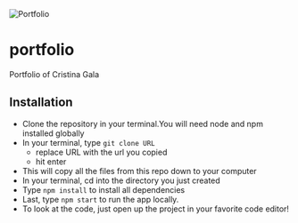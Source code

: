 <img src="._src/assets/images/logo.png" title="Portfolio" alt="Portfolio">

# portfolio
Portfolio of Cristina Gala

##  Installation

- Clone the repository in your terminal.You will need node and npm installed globally
- In your terminal, type ```git clone URL```
  - replace URL with the url you copied
  - hit enter
- This will copy all the files from this repo down to your computer
- In your terminal, cd into the directory you just created
- Type ```npm install``` to install all dependencies
- Last, type ```npm start``` to run the app locally.
- To look at the code, just open up the project in your favorite code editor!